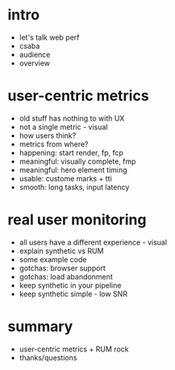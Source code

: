 # intro

* let's talk web perf
* csaba
* audience
* overview

# user-centric metrics

* old stuff has nothing to with UX
* not a single metric - visual
* how users think?
* metrics from where?
* happening: start render, fp, fcp
* meaningful: visually complete, fmp
* meaningful: hero element timing
* usable: custome marks + tti
* smooth: long tasks, input latency

# real user monitoring
* all users have a different experience - visual
* explain synthetic vs RUM
* some example code
* gotchas: browser support
* gotchas: load abandonment
* keep synthetic in your pipeline
* keep synthetic simple - low SNR

# summary
* user-centric metrics + RUM rock
* thanks/questions


